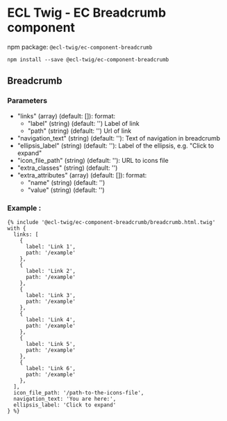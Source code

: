 # ECL Twig - EC Breadcrumb component

npm package: `@ecl-twig/ec-component-breadcrumb`

```shell
npm install --save @ecl-twig/ec-component-breadcrumb
```

## Breadcrumb

### Parameters

- "links" (array) (default: []): format:
  - "label" (string) (default: '') Label of link
  - "path" (string) (default: '') Url of link
- "navigation_text" (string) (default: ''): Text of navigation in breadcrumb
- "ellipsis_label" (string) (default: ''): Label of the ellipsis, e.g. "Click to expand"
- "icon_file_path" (string) (default: ''): URL to icons file
- "extra_classes" (string) (default: '')
- "extra_attributes" (array) (default: []): format:
  - "name" (string) (default: '')
  - "value" (string) (default: '')

### Example :

<!-- prettier-ignore -->
```twig
{% include '@ecl-twig/ec-component-breadcrumb/breadcrumb.html.twig' with { 
  links: [ 
    { 
      label: 'Link 1', 
      path: '/example' 
    }, 
    { 
      label: 'Link 2', 
      path: '/example' 
    }, 
    { 
      label: 'Link 3', 
      path: '/example' 
    }, 
    { 
      label: 'Link 4', 
      path: '/example' 
    }, 
    { 
      label: 'Link 5', 
      path: '/example' 
    }, 
    { 
      label: 'Link 6', 
      path: '/example' 
    }, 
  ], 
  icon_file_path: '/path-to-the-icons-file', 
  navigation_text: 'You are here:',  
  ellipsis_label: 'Click to expand' 
} %}  
```
